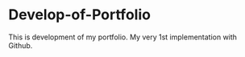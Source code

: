 # Develop-of-Portfolio
This is development of my portfolio. My very 1st implementation with Github. 
